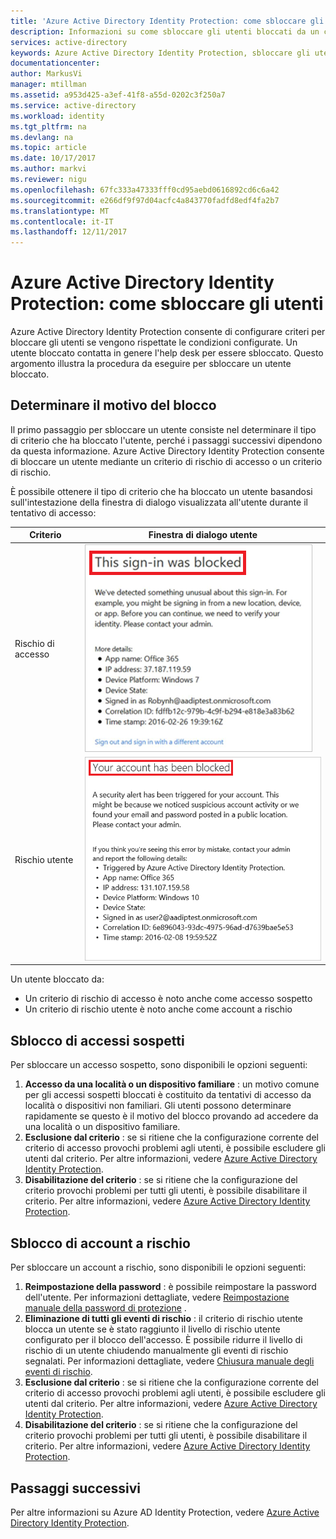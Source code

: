 ```yaml
---
title: 'Azure Active Directory Identity Protection: come sbloccare gli utenti | Microsoft Docs'
description: Informazioni su come sbloccare gli utenti bloccati da un criterio di Azure Active Directory Identity Protection.
services: active-directory
keywords: Azure Active Directory Identity Protection, sbloccare gli utenti
documentationcenter: 
author: MarkusVi
manager: mtillman
ms.assetid: a953d425-a3ef-41f8-a55d-0202c3f250a7
ms.service: active-directory
ms.workload: identity
ms.tgt_pltfrm: na
ms.devlang: na
ms.topic: article
ms.date: 10/17/2017
ms.author: markvi
ms.reviewer: nigu
ms.openlocfilehash: 67fc333a47333fff0cd95aebd0616892cd6c6a42
ms.sourcegitcommit: e266df9f97d04acfc4a843770fadfd8edf4fa2b7
ms.translationtype: MT
ms.contentlocale: it-IT
ms.lasthandoff: 12/11/2017
---
```

# <a name="azure-active-directory-identity-protection---how-to-unblock-users"></a>Azure Active Directory Identity Protection: come sbloccare gli utenti
Azure Active Directory Identity Protection consente di configurare criteri per bloccare gli utenti se vengono rispettate le condizioni configurate. Un utente bloccato contatta in genere l'help desk per essere sbloccato. Questo argomento illustra la procedura da eseguire per sbloccare un utente bloccato.

## <a name="determine-the-reason-for-blocking"></a>Determinare il motivo del blocco
Il primo passaggio per sbloccare un utente consiste nel determinare il tipo di criterio che ha bloccato l'utente, perché i passaggi successivi dipendono da questa informazione.
Azure Active Directory Identity Protection consente di bloccare un utente mediante un criterio di rischio di accesso o un criterio di rischio.

È possibile ottenere il tipo di criterio che ha bloccato un utente basandosi sull'intestazione della finestra di dialogo visualizzata all'utente durante il tentativo di accesso:

| Criterio | Finestra di dialogo utente |
| --- | --- |
| Rischio di accesso |![Accesso bloccato](./media/active-directory-identityprotection-unblock-howto/02.png) |
| Rischio utente |![Account bloccato](./media/active-directory-identityprotection-unblock-howto/104.png) |

Un utente bloccato da:

* Un criterio di rischio di accesso è noto anche come accesso sospetto
* Un criterio di rischio utente è noto anche come account a rischio

## <a name="unblocking-suspicious-sign-ins"></a>Sblocco di accessi sospetti
Per sbloccare un accesso sospetto, sono disponibili le opzioni seguenti:

1. **Accesso da una località o un dispositivo familiare** : un motivo comune per gli accessi sospetti bloccati è costituito da tentativi di accesso da località o dispositivi non familiari. Gli utenti possono determinare rapidamente se questo è il motivo del blocco provando ad accedere da una località o un dispositivo familiare.
2. **Esclusione dal criterio** : se si ritiene che la configurazione corrente del criterio di accesso provochi problemi agli utenti, è possibile escludere gli utenti dal criterio. Per altre informazioni, vedere [Azure Active Directory Identity Protection](active-directory-identityprotection.md).
3. **Disabilitazione del criterio** : se si ritiene che la configurazione del criterio provochi problemi per tutti gli utenti, è possibile disabilitare il criterio. Per altre informazioni, vedere [Azure Active Directory Identity Protection](active-directory-identityprotection.md).

## <a name="unblocking-accounts-at-risk"></a>Sblocco di account a rischio
Per sbloccare un account a rischio, sono disponibili le opzioni seguenti:

1. **Reimpostazione della password** : è possibile reimpostare la password dell'utente. Per informazioni dettagliate, vedere [Reimpostazione manuale della password di protezione](active-directory-identityprotection.md#manual-secure-password-reset) .
2. **Eliminazione di tutti gli eventi di rischio** : il criterio di rischio utente blocca un utente se è stato raggiunto il livello di rischio utente configurato per il blocco dell'accesso. È possibile ridurre il livello di rischio di un utente chiudendo manualmente gli eventi di rischio segnalati. Per informazioni dettagliate, vedere [Chiusura manuale degli eventi di rischio](active-directory-identityprotection.md#closing-risk-events-manually).
3. **Esclusione dal criterio** : se si ritiene che la configurazione corrente del criterio di accesso provochi problemi agli utenti, è possibile escludere gli utenti dal criterio. Per altre informazioni, vedere [Azure Active Directory Identity Protection](active-directory-identityprotection.md).
4. **Disabilitazione del criterio** : se si ritiene che la configurazione del criterio provochi problemi per tutti gli utenti, è possibile disabilitare il criterio. Per altre informazioni, vedere [Azure Active Directory Identity Protection](active-directory-identityprotection.md).

## <a name="next-steps"></a>Passaggi successivi
 Per altre informazioni su Azure AD Identity Protection, vedere [Azure Active Directory Identity Protection](active-directory-identityprotection.md).
